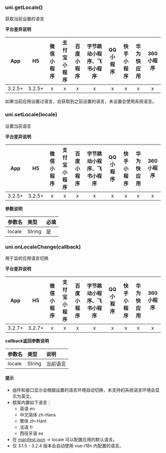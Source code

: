 ### uni.getLocale()

获取当前设置的语言

**平台差异说明**

|App|H5|微信小程序|支付宝小程序|百度小程序|字节跳动小程序、飞书小程序|QQ小程序|快手小程序|华为快应用|360小程序|
|:-:|:-:|:-:|:-:|:-:|:-:|:-:|:-:|:-:|:-:|
|3.2.5+|3.2.5+|x|x|x|x|x|x|x|x|

如果当前应用设置过语言，会获取到之前设置的语言，未设置会使用系统语言。

### uni.setLocale(locale)

设置当前语言

**平台差异说明**

|App|H5|微信小程序|支付宝小程序|百度小程序|字节跳动小程序、飞书小程序|QQ小程序|快手小程序|华为快应用|360小程序|
|:-:|:-:|:-:|:-:|:-:|:-:|:-:|:-:|:-:|:-:|
|3.2.5+|3.2.5+|x|x|x|x|x|x|x|x|

**参数说明**

|参数名|类型|必填|
|:-|:-|:-|
|locale|String|是|

### uni.onLocaleChange(callback)

用于监听应用语言切换

**平台差异说明**

|App|H5|微信小程序|支付宝小程序|百度小程序|字节跳动小程序、飞书小程序|QQ小程序|快手小程序|华为快应用|360小程序|
|:-:|:-:|:-:|:-:|:-:|:-:|:-:|:-:|:-:|:-:|
|3.2.7+|3.2.7+|x|x|x|x|x|x|x|x|

**callback返回参数说明**

|参数名|类型|说明|
|:-|:-|:-|
|locale|String|当前语言|

#### 提示

* 组件和接口显示会根据设置的语言环境自动切换，未支持的系统语言环境会显示为英文。
* 框架内置如下语言：
  * 英语 en
  * 中文简体 zh-Hans
  * 繁体 zh-Hant
  * 法语 fr
  * 西班牙语 es
* 在 [manifest.json](/collocation/manifest) -> locale 可以配置应用的默认语言。
* 仅 3.1.5 - 3.2.4 版本会自动使用 vue-i18n 内配置的语言。